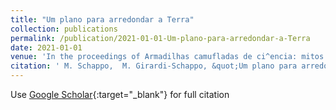 ```yaml
---
title: "Um plano para arredondar a Terra"
collection: publications
permalink: /publication/2021-01-01-Um-plano-para-arredondar-a-Terra
date: 2021-01-01
venue: 'In the proceedings of Armadilhas camufladas de ci^encia: mitos e pseudoci^encias em nossas vidas'
citation: ' M. Schappo,  M. Girardi-Schappo, &quot;Um plano para arredondar a Terra.&quot; In the proceedings of Armadilhas camufladas de ci^encia: mitos e pseudoci^encias em nossas vidas, 2021.'
---
```

Use [Google Scholar](https://scholar.google.com/scholar?q=Um+plano+para+arredondar+a+Terra){:target="_blank"} for full citation